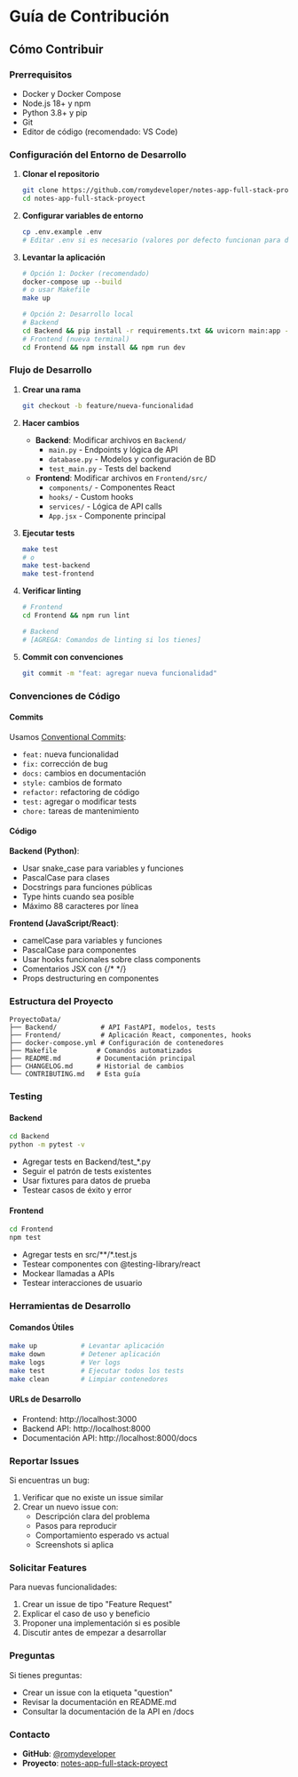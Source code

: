 # Guía de Contribución

## Cómo Contribuir

### Prerrequisitos
- Docker y Docker Compose
- Node.js 18+ y npm
- Python 3.8+ y pip
- Git
- Editor de código (recomendado: VS Code)

### Configuración del Entorno de Desarrollo

1. **Clonar el repositorio**
   ```bash
   git clone https://github.com/romydeveloper/notes-app-full-stack-proyect
   cd notes-app-full-stack-proyect
   ```

2. **Configurar variables de entorno**
   ```bash
   cp .env.example .env
   # Editar .env si es necesario (valores por defecto funcionan para desarrollo)
   ```

3. **Levantar la aplicación**
   ```bash
   # Opción 1: Docker (recomendado)
   docker-compose up --build
   # o usar Makefile
   make up
   
   # Opción 2: Desarrollo local
   # Backend
   cd Backend && pip install -r requirements.txt && uvicorn main:app --reload
   # Frontend (nueva terminal)
   cd Frontend && npm install && npm run dev
   ```

### Flujo de Desarrollo

1. **Crear una rama**
   ```bash
   git checkout -b feature/nueva-funcionalidad
   ```

2. **Hacer cambios**
   - **Backend**: Modificar archivos en `Backend/`
     - `main.py` - Endpoints y lógica de API
     - `database.py` - Modelos y configuración de BD
     - `test_main.py` - Tests del backend
   - **Frontend**: Modificar archivos en `Frontend/src/`
     - `components/` - Componentes React
     - `hooks/` - Custom hooks
     - `services/` - Lógica de API calls
     - `App.jsx` - Componente principal

3. **Ejecutar tests**
   ```bash
   make test
   # o
   make test-backend
   make test-frontend
   ```

4. **Verificar linting**
   ```bash
   # Frontend
   cd Frontend && npm run lint
   
   # Backend
   # [AGREGA: Comandos de linting si los tienes]
   ```

5. **Commit con convenciones**
   ```bash
   git commit -m "feat: agregar nueva funcionalidad"
   ```

### Convenciones de Código

#### Commits
Usamos [Conventional Commits](https://www.conventionalcommits.org/):
- `feat:` nueva funcionalidad
- `fix:` corrección de bug
- `docs:` cambios en documentación
- `style:` cambios de formato
- `refactor:` refactoring de código
- `test:` agregar o modificar tests
- `chore:` tareas de mantenimiento

#### Código
**Backend (Python)**:
- Usar snake_case para variables y funciones
- PascalCase para clases
- Docstrings para funciones públicas
- Type hints cuando sea posible
- Máximo 88 caracteres por línea

**Frontend (JavaScript/React)**:
- camelCase para variables y funciones
- PascalCase para componentes
- Usar hooks funcionales sobre class components
- Comentarios JSX con {/* */}
- Props destructuring en componentes

### Estructura del Proyecto

```
ProyectoData/
├── Backend/           # API FastAPI, modelos, tests
├── Frontend/          # Aplicación React, componentes, hooks
├── docker-compose.yml # Configuración de contenedores
├── Makefile          # Comandos automatizados
├── README.md         # Documentación principal
├── CHANGELOG.md      # Historial de cambios
└── CONTRIBUTING.md   # Esta guía
```

### Testing

#### Backend
```bash
cd Backend
python -m pytest -v
```
- Agregar tests en Backend/test_*.py
- Seguir el patrón de tests existentes
- Usar fixtures para datos de prueba
- Testear casos de éxito y error

#### Frontend
```bash
cd Frontend
npm test
```
- Agregar tests en src/**/*.test.js
- Testear componentes con @testing-library/react
- Mockear llamadas a APIs
- Testear interacciones de usuario

### Herramientas de Desarrollo

#### Comandos Útiles
```bash
make up           # Levantar aplicación
make down         # Detener aplicación
make logs         # Ver logs
make test         # Ejecutar todos los tests
make clean        # Limpiar contenedores
```

#### URLs de Desarrollo
- Frontend: http://localhost:3000
- Backend API: http://localhost:8000
- Documentación API: http://localhost:8000/docs

### Reportar Issues

Si encuentras un bug:
1. Verificar que no existe un issue similar
2. Crear un nuevo issue con:
   - Descripción clara del problema
   - Pasos para reproducir
   - Comportamiento esperado vs actual
   - Screenshots si aplica

### Solicitar Features

Para nuevas funcionalidades:
1. Crear un issue de tipo "Feature Request"
2. Explicar el caso de uso y beneficio
3. Proponer una implementación si es posible
4. Discutir antes de empezar a desarrollar

### Preguntas

Si tienes preguntas:
- Crear un issue con la etiqueta "question"
- Revisar la documentación en README.md
- Consultar la documentación de la API en /docs

### Contacto

- **GitHub**: [@romydeveloper](https://github.com/romydeveloper)
- **Proyecto**: [notes-app-full-stack-proyect](https://github.com/romydeveloper/notes-app-full-stack-proyect)